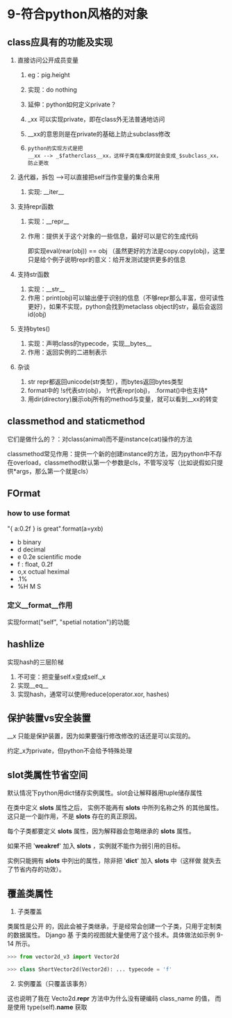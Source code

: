 # 9-符合python风格的对象

## class应具有的功能及实现

1. 直接访问公开成员变量

   1. eg：pig.height

   2. 实现：do nothing

   3. 延伸：python如何定义private？

   4. _xx 可以实现private，即在class外无法普通地访问

   5. __xx的意思则是在private的基础上防止subclass修改

   6. ```
      python的实现方式是把
      __xx --> _$fatherclass__xx，这样子类在集成时就会变成_$subclass_xx，防止更改
      ```

2. 迭代器，拆包 -->可以直接把self当作变量的集合来用

   1. 实现: __iter\_\_

3. 支持repr函数

   1. 实现：__repr\_\_

   2. 作用：提供关于这个对象的一些信息，最好可以是它的生成代码

      即实现eval(rear(obj)) == obj （虽然更好的方法是copy.copy(obj)，这里只是给个例子说明repr的意义：给开发测试提供更多的信息

4. 支持str函数

   1. 实现：__str\_\_
   2. 作用：print(obj)可以输出便于识别的信息（不够repr那么丰富，但可读性更好），如果不实现，python会找到metaclass object的str，最后会返回id(obj)

5. 支持bytes()

   1. 实现：声明class的typecode，实现__bytes\_\_
   2. 作用：返回实例的二进制表示

6. 杂谈

   1. str repr都返回unicode(str类型），而bytes返回bytes类型
   2. format中的 !s代表str(obj)， !r代表repr(obj)， .format()中也支持*
   2. 用dir(directory)展示obj所有的method与变量，就可以看到__xx的转变

## classmethod and staticmethod

它们是做什么的？：对class(animal)而不是instance(cat)操作的方法

classmethod常见作用：提供一个新的创建instance的方法，因为python中不存在overload，classmethod默认第一个参数是cls，不管写没写（比如说假如只提供*args，那么第一个就是cls）

## FOrmat

### how to use format

"{ a:0.2f } is great".format(a=yxb)

- b binary
- d decimal
- e 0.2e scientific mode
- f : float, 0.2f
- o,x octual heximal
- .1%
- %H M S 

### 定义__format\_\_作用

实现format("self", "spetial notation")的功能

## hashlize

实现hash的三层阶梯

1. 不可变：把变量self.x变成self._x
2. 实现__eq\_\_
3. 实现hash，通常可以使用reduce(operator.xor, hashes)

## 保护装置vs安全装置

__x 只能是保护装置，因为如果要强行修改修改的话还是可以实现的。

约定_x为private，但python不会给予特殊处理

## slot类属性节省空间

默认情况下python用dict储存实例属性。slot会让解释器用tuple储存属性

在类中定义 __slots__ 属性之后， 实例不能再有 __slots__ 中所列名称之外 的其他属性。这只是一个副作用，不是 __slots__ 存在的真正原因。

每个子类都要定义 __slots__ 属性，因为解释器会忽略继承的 __slots__ 属性。

如果不把 '__weakref__' 加入 __slots__ ，实例就不能作为弱引用的目标。

实例只能拥有 __slots__ 中列出的属性，除非把 '__dict__' 加入 __slots__ 中（这样做 就失去了节省内存的功效）。

## 覆盖类属性

1. 子类覆盖

类属性是公开 的，因此会被子类继承，于是经常会创建一个子类，只用于定制类的数据属性。 Django 基 于类的视图就大量使用了这个技术。具体做法如示例 9-14 所示。

```python
>>> from vector2d_v3 import Vector2d

>>> class ShortVector2d(Vector2d): ... typecode = 'f'
```

2. 实例覆盖（只覆盖该事务）

这也说明了我在 Vecto2d.__repr__ 方法中为什么没有硬编码 class_name 的值， 而是使用 type(self).__name__ 获取
